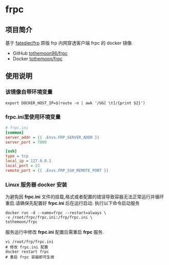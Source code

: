 # frpc

## 项目简介

基于 [fatedier/frp](https://github.com/fatedier/frp) 原版 frp 内网穿透客户端 frpc 的 docker 镜像.
- GitHub [tothemoon96/frpc](https://github.com/tothemoon96/frpc)
- Docker [tothemoon/frpc](https://hub.docker.com/r/tothemoon/frpc)

## 使用说明

### 该镜像自带环境变量

```shell
export DOCKER_HOST_IP=$(route -n | awk '/UG[ \t]/{print $2}')
```

### **frpc.ini**里使用环境变量

```ini
# frpc.ini
[common]
server_addr = {{ .Envs.FRP_SERVER_ADDR }}
server_port = 7000

[ssh]
type = tcp
local_ip = 127.0.0.1
local_port = 22
remote_port = {{ .Envs.FRP_SSH_REMOTE_PORT }}
```

### Linux 服务器 docker 安装
为避免因 **frpc.ini** 文件的挂载,格式或者配置的错误导致容器无法正常运行并循环重启.请确保先配置好 **frpc.ini** 后在运行启动.
执行以下命令启动服务

```shell
docker run -d --name=frpc --restart=always \
-v /root/frpc/frpc.ini:/frp/frpc.ini \
tothemoon/frpc
```

服务运行中修改 **frpc.ini** 配置后需重启 **frpc** 服务.

```shell
vi /root/frp/frpc.ini
# 修改 frpc.ini 配置
docker restart frpc
# 重启 frpc 容器即可生效
```
